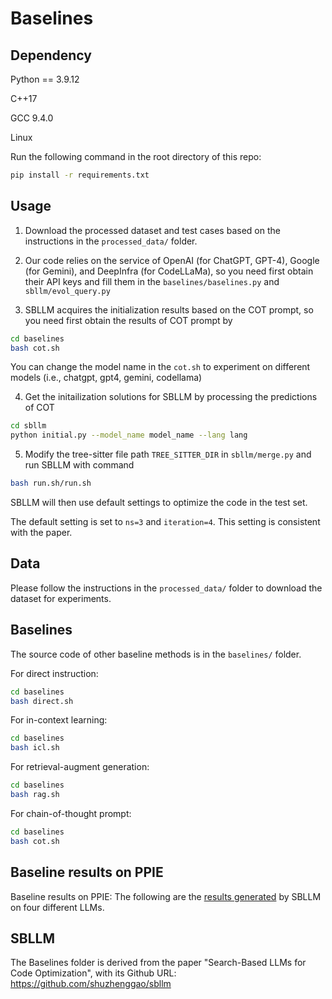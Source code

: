 # Baselines



## Dependency

Python == 3.9.12

C++17

GCC 9.4.0

Linux

Run the following command in the root directory of this repo:

```sh
pip install -r requirements.txt
```



## Usage

1. Download the processed dataset and test cases based on the instructions in the `processed_data/` folder. 

2. Our code relies on the service of OpenAI (for ChatGPT, GPT-4), Google (for Gemini), and DeepInfra (for CodeLLaMa), so you need first obtain their API keys and fill them in the `baselines/baselines.py` and `sbllm/evol_query.py` 

3. SBLLM acquires the initialization results based on the COT prompt, so you need first obtain the results of COT prompt by 

```bash
cd baselines  
bash cot.sh
```
You can change the model name in the `cot.sh` to experiment on different models (i.e., chatgpt, gpt4, gemini, codellama)

4. Get the initailization solutions for SBLLM by processing the predictions of COT 

```bash
cd sbllm   
python initial.py --model_name model_name --lang lang
```

5. Modify the tree-sitter file path `TREE_SITTER_DIR` in `sbllm/merge.py` and run SBLLM with command

```bash
bash run.sh/run.sh
```

SBLLM will then use default settings to optimize the code in the test set.

The default setting is set to `ns=3` and `iteration=4`. This setting is consistent with the paper. 


## Data

Please follow the instructions in the `processed_data/` folder to download the dataset for experiments.

## Baselines

The source code of other baseline methods is in the `baselines/` folder.

For direct instruction:

```bash
cd baselines  
bash direct.sh
```

For in-context learning:

```bash
cd baselines  
bash icl.sh
```

For retrieval-augment generation:

```bash
cd baselines  
bash rag.sh
```

For chain-of-thought prompt:

```bash
cd baselines  
bash cot.sh
```

## Baseline results on PPIE

Baseline results on PPIE: The following are the [results generated](https://drive.google.com/file/d/1JH9f2-lBiAendFOXwChFkUDvFNku3vgB/view?usp=sharing) by SBLLM on four different LLMs. 


## SBLLM

The Baselines folder is derived from the paper "Search-Based LLMs for Code Optimization", with its Github URL: https://github.com/shuzhenggao/sbllm
